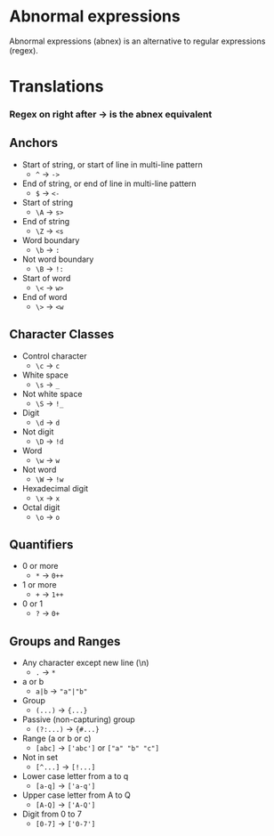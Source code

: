 # Abnormal expressions
Abnormal expressions (abnex) is an alternative to regular expressions (regex).

# Translations
### Regex on right after -> is the abnex equivalent
## Anchors
- Start of string, or start of line in multi-line pattern
  - `^` -> `->`
- End of string, or end of line in multi-line pattern
  - `$` -> `<-`
- Start of string
  - `\A` -> `s>`
- End of string
  - `\Z` -> `<s`
- Word boundary
  - `\b` -> `:`
- Not word boundary
  - `\B` -> `!:`
- Start of word
  - `\<` -> `w>`
- End of word
  - `\>` -> `<w`

## Character Classes
- Control character
  - `\c` -> `c`
- White space
  - `\s` -> `_`
- Not white space
  - `\S` -> `!_`
- Digit
  - `\d` -> `d`
- Not digit
  - `\D` -> `!d`
- Word
  - `\w` -> `w`
- Not word
  - `\W` -> `!w`
- Hexade­cimal digit
  - `\x` -> `x`
- Octal digit
  - `\o` -> `o`

## Quantifiers
- 0 or more
  - `*` -> `0++`
- 1 or more
  - `+` -> `1++`
- 0 or 1
  - `?` -> `0+`

## Groups and Ranges
- Any character except new line (\n)
  - `.` -> `*`
- a or b
  - `a|b` -> `"a"|"b"`
- Group
  - `(...)` -> `{...}`
- Passive (non-c­apt­uring) group
  - `(?:...)` -> `{#...}`
- Range (a or b or c)
  - `[abc]` -> `['abc']` or `["a" "b" "c"]`
- Not in set
  - `[^...]` -> `[!...]`
- Lower case letter from a to q
  - `[a-q]` -> `['a-q']`
- Upper case letter from A to Q
  - `[A-Q]` -> `['A-Q']`
- Digit from 0 to 7
  - `[0-7]` -> `['0-7']`

